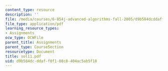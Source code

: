```yaml
---
content_type: resource
description: ''
file: /media/courses/6-854j-advanced-algorithms-fall-2005/d9b584dcddaff0f108c8404ac5ab5f18_sol11.pdf
file_type: application/pdf
learning_resource_types:
- Assignments
ocw_type: OCWFile
parent_title: Assignments
parent_type: CourseSection
resourcetype: Document
title: sol11.pdf
uid: d9b584dc-ddaf-f0f1-08c8-404ac5ab5f18
---
```

